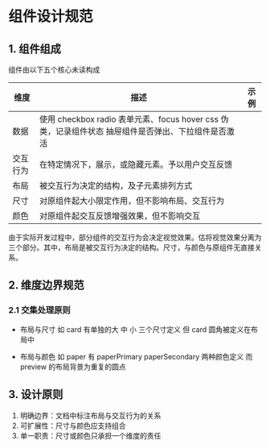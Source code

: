 # 组件设计规范

## 1. 组件组成

组件由以下五个核心未读构成

| 维度     | 描述                                                                                                | 示例 |
| -------- | --------------------------------------------------------------------------------------------------- | ---- |
| 数据     | 使用 checkbox radio 表单元素、focus hover css 伪类，记录组件状态 抽屉组件是否弹出、下拉组件是否激活 |      |
| 交互行为 | 在特定情况下，展示，或隐藏元素。予以用户交互反馈                                                    |      |
| 布局     | 被交互行为决定的结构，及子元素排列方式                                                              |      |
| 尺寸     | 对原组件起大小限定作用，但不影响布局、交互行为                                                      |      |
| 颜色     | 对原组件起交互反馈增强效果，但不影响交互                                                            |      |

由于实际开发过程中，部分组件的交互行为会决定视觉效果。估将视觉效果分离为三个部分。其中，布局是被交互行为决定的结构。尺寸，与颜色与原组件无直接关系。

## 2. 维度边界规范

### 2.1 交集处理原则

- 布局与尺寸
  如 card 有单独的大 中 小 三个尺寸定义
  但 card 圆角被定义在布局中

- 布局与颜色
  如 paper 有 paperPrimary paperSecondary 两种颜色定义
  而 preview 的布局背景为重复的圆点

## 3. 设计原则

1. 明确边界：文档中标注布局与交互行为的关系
2. 可扩展性：尺寸与颜色应支持组合
3. 单一职责：尺寸或颜色只承担一个维度的责任

